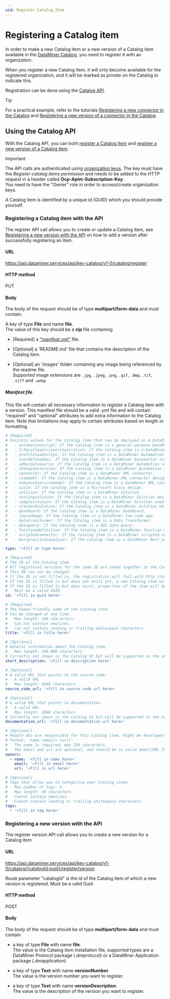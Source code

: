 ```yaml
---
uid: Register_Catalog_Item
---
```


# Registering a Catalog item

In order to make a new Catalog item or a new version of a Catalog item available in the [DataMiner Catalog](https://catalog.dataminer.services/), you need to register it with an organization.

When you register a new Catalog item, it will only become available for the registered organization, and it will be marked as *private* on the Catalog to indicate this.

Registration can be done using the [Catalog API](#using-the-catalog-api).

> [!TIP]
> For a practical example, refer to the tutorials [Registering a new connector in the Catalog](xref:Tutorial_Register_Catalog_Item) and [Registering a new version of a connector in the Catalog](xref:Tutorial_Register_Catalog_Version).

## Using the Catalog API

With the Catalog API, you can both [register a Catalog item](#registering-a-catalog-item-with-the-api) and [register a new version of a Catalog item](#registering-a-new-version-with-the-api).

> [!IMPORTANT]  
> The API calls are authenticated using [organization keys](xref:Managing_DCP_keys#organization-keys). The key must have the *Register catalog items permission* and needs to be added to the HTTP request in a header called **Ocp-Apim-Subscription-Key**.  
You need to have the "Owner" role in order to access/create organization keys.

A Catalog item is identified by a unique id (GUID) which you should provide yourself.

### Registering a Catalog item with the API

The register API call allows you to create or update a Catalog item, see [Registering a new version with the API](#registering-a-new-version-with-the-api) on how to add a version after successfully registering an item.

#### URL

<https://api.dataminer.services/api/key-catalog/v1-0/catalog/register>

#### HTTP method

PUT

#### Body

The body of the request should be of type **multipart/form-data** and must contain:  

A key of type **File** and name **file**.  
The value of this key should be a **zip** file containing 

- [Required] a ["manifest.yml"](xref:Register_Catalog_Item#manifest-file) file.

- [Optional] a 'README.md' file that contains the description of the Catalog item.
- [Optional] an 'images' folder containing any image being referenced by the readme file.  
Supported image extensions are `.jpg`, `.jpeg`, `.png`, `.gif`, `.bmp`, `.tif`, `.tiff` and `.webp`

##### Manifest file

This file will contain all necessary information to register a Catalog item with a version. This manifest file should be a valid .yml file and will contain "required" and "optional" attributes to add extra information to the Catalog item. Note that limitations may apply to certain attributes based on length or formatting.

```yml
# [Required]
# Possible values for the Catalog item that can be deployed on a DataMiner System:
#   - automationscript: If the Catalog item is a general-purpose DataMiner Automation script.
#   - lifecycleserviceorchestration: If the Catalog item is a DataMiner Automation script designed to manage the life cycle of a service.
#   - profileloadscript: If the Catalog item is a DataMiner Automation script designed to load a standard DataMiner profile.
#   - userdefinedapi: If the Catalog item is a DataMiner Automation script designed as a user-defined API.
#   - adhocdatasource: If the Catalog item is a DataMiner Automation script designed for a ad hoc data source integration.
#   - chatopsextension: If the Catalog item is a DataMiner Automation script designed as ChatOps Extension.
#   - connector: If the Catalog item is a DataMiner XML connector.
#   - slamodel: If the Catalog item is a DataMiner XML connector designed as DataMiner Service Level Agreement model.
#   - enhancedservicemodel: If the Catalog item is a DataMiner XML connector designed as DataMiner enhanced service model.
#   - visio: If the Catalog item is a Microsoft Visio design.
#   - solution: If the Catalog item is a DataMiner Solution.
#   - testingsolution: If the Catalog item is a DataMiner Solution designed for automated testing and validation.
#   - samplesolution: If the Catalog item is a DataMiner Solution used for training and education.
#   - standardsolution: If the Catalog item is a DataMiner Solution which is a out-of-the-box solution for specific use case or application.
#   - dashboard: If the Catalog item is a DataMiner Dashboard.
#   - lowcodeapp: If the Catalog item is a DataMiner low-code app.
#   - datatransformer: If the Catalog item is a Data Transformer.
#   - dataquery: If the Catalog item is a GQI data query.
#   - functiondefinition: If the Catalog item is a DataMiner function definition.
#   - scriptedconnector: If the Catalog item is a DataMiner scripted connector.
#   - bestpracticesanalyzer: If the Catalog item is a DataMiner Best practices Analysis file.

type: '<fill in type here>'

# [Required] 
# The ID of the Catalog item.
# All registered versions for the same ID are shown together in the Catalog.
# This ID can not be changed. 
# If the ID is not filled in, the registration will fail with http status code 500. 
# If the ID is filled in but does not exist yet, a new Catalog item will be registered with this id.
# If the ID is filled in but does exist, properties of the item will be overwritten
#   Must be a valid GUID.
id: '<fill in guid here>'

# [Required] 
# The human-friendly name of the Catalog item. 
# Can be changed at any time.
#   Max length: 100 characters.
#   Can not contain newlines.
#   Can not contain leading or trailing whitespace characters.
title: '<fill in title here>'

# [Optional]
# General information about the Catalog item.
#   Max length: 100.000 characters
# Currently not shown in the Catalog UI but will be supported in the near future.
short_description: '<fill in description here>'

# [Optional]
# A valid URL that points to the source code.
#   A valid URL
#   Max length: 2048 characters
source_code_url: '<fill in source code url here>'

# [Optional]
# A valid URL that points to documentation.
#   A valid URL
#   Max length: 2048 characters
# Currently not shown in the Catalog UI but will be supported in the near future.
documentation_url: '<fill in documentation url here>'

# [Optional]
# People who are responsible for this Catalog item. Might be developers, but this is not required.
# Format: 'name <email> (url)'
#   The name is required; max 256 characters.
#   The email and url are optional, and should be in valid email/URL formats.
owners:
  - name: '<fill in name here>'
    email: '<fill in email here>'
    url: '<fill in url here>'

# [Optional]
# Tags that allow you to categorize your Catalog items.
#   Max number of tags: 5
#   Max length: 50 characters.
#   Cannot contain newlines.
#   Cannot contain leading or trailing whitespace characters.
tags:
  - '<fill in tag here>'
```

### Registering a new version with the API

The register version API call allows you to create a new version for a Catalog item

#### URL
<https://api.dataminer.services/api/key-catalog/v1-0/catalog/{catalogId:guid}/register/version>

Route parameter "catalogId" is the id of the Catalog item of which a new version is registered. Must be a valid Guid

#### HTTP method

POST

#### Body


The body of the request should be of type **multipart/form-data** and must contain  

- a key of type **File** with name **file**.  
The value is the Catalog item installation file, supported types are a DataMiner Protocol package (.dmprotocol) or a DataMiner Application package (.dmapplication)

- a key of type **Text** with name **versionNumber**.  
The value is the version number you want to register.
- a key of type **Text** with name **versionDescription**.  
The value is the description of the version you want to register.
